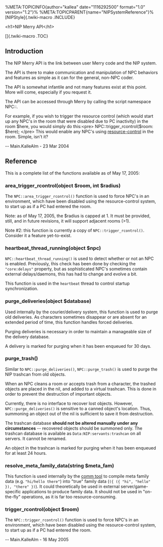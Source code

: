 %META:TOPICINFO{author=\"kallea\" date=\"1116292500\" format=\"1.0\"
version=\"1.2\"}% %META:TOPICPARENT{name=\"NIPSystemReference\"}%
[NIPStyle]{.twiki-macro .INCLUDE}

\<h1\>NIP Merry API\</h1\>

[]{.twiki-macro .TOC}

## Introduction

The NIP Merry API is the link between user Merry code and the NIP
system.

The API is there to make communication and manipulation of NPC behaviors
and features as simple as it can for the general, non-NPC coder.

The API is somewhat infantile and not many features exist at this point.
More will come, especially if you request it.

The API can be accessed through Merry by calling the script namespace
NPC::.

For example, if you wish to trigger the resource control (which would
start up any NPC\'s in the room that were disabled due to PC inactivity)
in the room \$here, you would simply do this:\<pre\>
NPC::trigger_rcontrol(\$room: \$here); \</pre\> This would enable any
NPC\'s using [resource-control](NIPLibRefResourceControl) in the room.
Simple, isn\'t it?

\-- Main.KalleAlm - 23 Mar 2004

## Reference

This is a complete list of the functions available as of May 17, 2005:

### area_trigger_rcontrol(object \$room, int \$radius)

The `NPC::area_trigger_rcontrol()` function is used to force NPC\'s in
an environment, which have been disabled using the resource-control
system, to start up as if a PC had entered the room.

Note: as of May 17, 2005, the \$radius is capped at 1. It must be
provided, still, and in future revisions, it will support adjacent rooms
(\>1).

Note \#2: this function is currently a copy of
`NPC::trigger_rcontrol()`. Consider it a feature yet-to-exist.

### heartbeat_thread_running(object \$npc)

`NPC::heartbeat_thread_running()` is used to detect whether or not an
NPC is enabled. Previously, this check has been done by checking the
`"core:delays"` property, but as sophisticated NPC\'s sometimes contain
external delays/daemons, this has had to change and evolve a bit.

This function is used in the `heartbeat` thread to control startup
synchronization.

### purge_deliveries(object \$database)

Used internally by the courier/delivery system, this function is used to
purge old deliveries. As characters sometimes disappear or are absent
for an extended period of time, this function handles forced deliveries.

Purging deliveries is necessary in order to maintain a manageable size
of the delivery database.

A delivery is marked for purging when it has been enqueued for 30 days.

### purge_trash()

Similar to `NPC::purge_deliveries()`, `NPC::purge_trash()` is used to
purge the NIP trashcan from old objects.

When an NPC cleans a room or accepts trash from a character, the trashed
objects are placed in the nil, and added to a virtual trashcan. This is
done in order to prevent the destruction of important objects.

Currently, there is no interface to recover lost objects. However,
`NPC::purge_deliveries()` is sensitive to a canned object\'s location.
Thus, summoning an object out of the nil is sufficient to save it from
destruction.

The trashcan database **should not be altered manually under any
circumstances** \-- recovered objects should be summoned only. The
trashcan database is available as `Data:NIP:servants:trashcan` on all
servers. It cannot be renamed.

An object in the trashcan is marked for purging when it has been
enqueued for at least 24 hours.

### resolve_meta_family_data(string \$meta_fam)

This function is used internally by the [comm tool](NIPToolComm) to
compile meta family data (e.g. `"hi/hello there"`) into \"true\" family
data (`({ ({ "hi", "hello" }), "there" })`). It could theoretically be
used in external server/game-specific applications to produce family
data. It should not be used in \"on-the-fly\" operations, as it is far
too resource-consuming.

### trigger_rcontrol(object \$room)

The `NPC::trigger_rcontrol()` function is used to force NPC\'s in an
environment, which have been disabled using the resource-control system,
to start up as if a PC had entered the room.

\-- Main.KalleAlm - 16 May 2005

